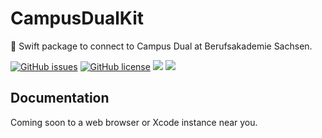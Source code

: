 # CampusDualKit

🏫 Swift package to connect to Campus Dual at Berufsakademie Sachsen.

[![GitHub issues](https://img.shields.io/github/issues/jonasrichardrichter/CampusDualKit)](https://github.com/jonasrichardrichter/CampusDualKit/issues)
[![GitHub license](https://img.shields.io/github/license/jonasrichardrichter/CampusDualKit)](https://github.com/jonasrichardrichter/CampusDualKit/blob/main/LICENSE.md)
[![](https://img.shields.io/endpoint?url=https%3A%2F%2Fswiftpackageindex.com%2Fapi%2Fpackages%2Fjonasrichardrichter%2FCampusDualKit%2Fbadge%3Ftype%3Dswift-versions)](https://swiftpackageindex.com/jonasrichardrichter/CampusDualKit)
[![](https://img.shields.io/endpoint?url=https%3A%2F%2Fswiftpackageindex.com%2Fapi%2Fpackages%2Fjonasrichardrichter%2FCampusDualKit%2Fbadge%3Ftype%3Dplatforms)](https://swiftpackageindex.com/jonasrichardrichter/CampusDualKit)



## Documentation

Coming soon to a web browser or Xcode instance near you.
